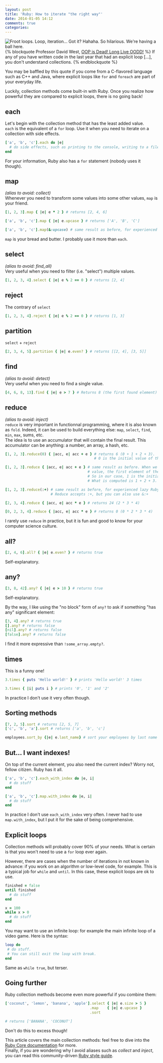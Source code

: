 ```yaml
---
layout: post
title: 'Ruby: How to iterate "the right way"'
date: 2014-01-05 14:12
comments: true
categories: 
---
```


<img class="header" src="http://farm8.staticflickr.com/7377/11753946913_0bbf38c9bf_m.jpg" title= "Froot loops. Loop, iteration... Got it? Hahaha. So hilarious. We're having a ball here." />

<div class="left-header">
{% blockquote Professor David West, <a href="http://vimeo.com/77415896#t=48m04s" target="_blank">OOP is Dead! Long Live OODD!</a> %}
If any of you have written code in the last year that had an explicit loop [...], you don't understand collections.
{% endblockquote %}
</div>

You may be baffled by this quote if you come from a C-flavored language such as C++ and Java<!--more-->,
where explicit loops like `for` and `foreach` are part of your everyday life.

Luckily, collection methods come built-in with Ruby.
Once you realize how powerful they are compared to explicit loops, there is no going back!

## each

Let's begin with the collection method that has the least added value.  
`each` is the equivalent of a `for` loop. Use it when you need to iterate on a collection with side effects.

``` ruby
['a', 'b', 'c'].each do |e|
  # do side effects, such as printing to the console, writing to a file, persisting in database, etc.
end
```

For your information, Ruby also has a `for` statement (nobody uses it though).

## map

*(alias to avoid: collect)*  
Whenever you need to transform some values into some other values, `map` is your friend.

``` ruby
[1, 2, 3].map { |e| e * 2 } # returns [2, 4, 6]

['a', 'b', 'c'].map { |e| e.upcase } # returns ['A', 'B', 'C']

['a', 'b', 'c'].map(&:upcase) # same result as before, for experienced lazy Ruby programmers
```

`map` is your bread and butter. I probably use it more than `each`.

## select

*(alias to avoid: find_all)*  
Very useful when you need to filter (i.e. "select") multiple values.

``` ruby
[1, 2, 3, 4].select { |e| e % 2 == 0 } # returns [2, 4]
```

## reject

The contrary of `select`

``` ruby
[1, 2, 3, 4].reject { |e| e % 2 == 0 } # returns [1, 3]
```

## partition

`select` + `reject`

``` ruby
[2, 3, 4, 5].partition { |e| e.even? } # returns [[2, 4], [3, 5]]
```

## find

*(alias to avoid: detect)*  
Very useful when you need to find a single value.

``` ruby
[4, 6, 8, 13].find { |e| e > 7 } # Returns 8 (the first found element)
```

## reduce

*(alias to avoid: inject)*  
`reduce` is very important in functionnal programming, where it is also known as `fold`.
Indeed, it can be used to build everything else: `map`, `select`, `find`, `min`, `max`, sums, etc.  
The idea is to use an accumulator that will contain the final result.
This accumulator can be anything: a number, an array, a hash, etc.

``` ruby
[1, 2, 3].reduce(0) { |acc, e| acc + e } # returns 6 (0 + 1 + 2 + 3).
                                         # 0 is the initial value of the accumulator.

[1, 2, 3].reduce { |acc, e| acc + e } # same result as before. When we omit the accumulator initial
                                      # value, the first element of the array is chosen.
                                      # So in our case, 1 is the initial value of the accumulator.
                                      # What is computed is 1 + 2 + 3.

[1, 2, 3].reduce(:+) # same result as before, for experienced lazy Ruby programmers.
                     # Reduce accepts :+, but you can also use &:+

[2, 3, 4].reduce { |acc, e| acc * e } # returns 24 (2 * 3 * 4)

[0, 2, 3, 4].reduce { |acc, e| acc * e } # returns 0 (0 * 2 * 3 * 4)
```

I rarely use `reduce` in practice, but it is fun and good to know for your computer science culture.

## all?

``` ruby
[2, 4, 6].all? { |e| e.even? } # returns true
```

Self-explanatory.

## any?

``` ruby
[3, 8, 42].any? { |e| e > 10 } # returns true
```

Self-explanatory.

By the way, I like using the "no block" form of `any?` to ask if something "has any" significant element:
``` ruby
[3, 4].any? # returns true
[].any? # returns false
[nil].any? # returns false
[false].any? # returns false
```

I find it more expressive than `!some_array.empty?`.

##  times

This is a funny one!

``` ruby
3.times { puts 'Hello world!' } # prints 'Hello world!' 3 times

3.times { |i| puts i } # prints '0', '1' and '2'
```

In practice I don't use it very often though.

## Sorting methods

``` ruby
[7, 2, 5].sort # returns [2, 5, 7]
['c', 'b', 'a'].sort # returns ['a', 'b', 'c']

employees.sort_by {|e| e.last_name} # sort your employees by last name
```

## But... I want indexes!

On top of the current element, you also need the current index?
Worry not, fellow citizen. Ruby has it all.

``` ruby
['a', 'b', 'c'].each_with_index do |e, i|
  # do stuff
end

['a', 'b', 'c'].map.with_index do |e, i|
  # do stuff
end
```

In practice I don't use `each_with_index` very often.
I never had to use `map.with_index`, but I put it for the sake of being comprehensive.

## Explicit loops

Collection methods will probably cover 90% of your needs.
What is certain is that you won't need to use a `for` loop ever again. 

However, there are cases when the number of iterations in not known in advance:
if you work on an algorithm or low-level code, for example.
This is a typical job for `while` and `until`.
In this case, these explicit loops are ok to use.

``` ruby
finished = false
until finished
  # do stuff
end

x = 100
while x > 0
  # do stuff
end
```

You may want to use an infinite loop: for example the main infinite loop of a video game.
Here is the syntax:

``` ruby
loop do
 # do stuff.
 # You can still exit the loop with break.
end
```

Same as `while true`, but terser.

## Going further

Ruby collection methods become even more powerful if you combine them:

``` ruby
['coconut', 'lemon', 'banana', 'apple'].select { |e| e.size > 5 }
                                       .map    { |e| e.upcase }
                                       .sort

# returns ['BANANA', 'COCONUT']
```

Don't do this to excess though!

This article covers the main collection methods: feel free to dive into the
<a href="http://ruby-doc.org/core" target="_blank">Ruby Core documentation</a> for more.  
Finally, if you are wondering why I avoid aliases such as *collect* and *inject*, you can read this community-driven
<a href="https://github.com/bbatsov/ruby-style-guide#naming" target="_blank">Ruby style guide</a>.
